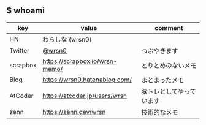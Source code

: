## $ whoami

|key|value|comment|
|---|-----|-------|
|HN|わらしな (wrsn0)||
|Twitter|[@wrsn0](https://twitter.com/wrsn0)|つぶやきます|
|scrapbox|https://scrapbox.io/wrsn-memo/|とりとめのないメモ|
|Blog|https://wrsn0.hatenablog.com/|まとまったメモ|
|AtCoder|https://atcoder.jp/users/wrsn|脳トレとしてやっています|
|zenn|https://zenn.dev/wrsn|技術的なメモ|
